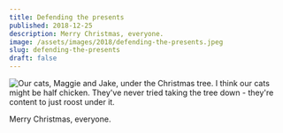 ```yaml
---
title: Defending the presents
published: 2018-12-25
description: Merry Christmas, everyone.
image: /assets/images/2018/defending-the-presents.jpeg
slug: defending-the-presents
draft: false
---
```


![Our cats, Maggie and Jake, under the Christmas tree.](/assets/images/2018/defending-the-presents.jpeg)
I think our cats might be half chicken. They've never tried taking the tree down - they're content to just roost under it.

Merry Christmas, everyone.
